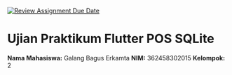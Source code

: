 [![Review Assignment Due Date](https://classroom.github.com/assets/deadline-readme-button-22041afd0340ce965d47ae6ef1cefeee28c7c493a6346c4f15d667ab976d596c.svg)](https://classroom.github.com/a/Psgen4Dj)

# Ujian Praktikum Flutter POS SQLite
**Nama Mahasiswa:** Galang Bagus Erkamta
**NIM:** 362458302015
**Kelompok:** 2


